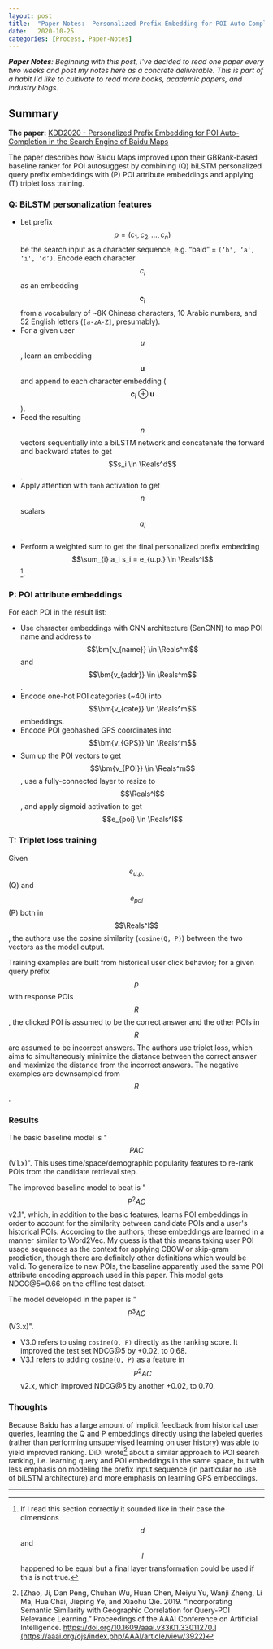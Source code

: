 ```yaml
---
layout: post
title:  "Paper Notes:  Personalized Prefix Embedding for POI Auto-Completion in the Search Engine of Baidu Maps"
date:   2020-10-25
categories: [Process, Paper-Notes]
---
```

***Paper Notes**:  Beginning with this post, I've decided to read one paper every two weeks and post my notes here as a concrete deliverable.  This is part of a habit I'd like to cultivate to read more books, academic papers, and industry blogs.*

## Summary
**The paper:** [KDD2020 - Personalized Prefix Embedding for POI Auto-Completion in the Search Engine of Baidu Maps](https://www.kdd.org/kdd2020/accepted-papers/view/personalized-prefix-embedding-for-poi-auto-completion-in-the-search-engine-)

The paper describes how Baidu Maps improved upon their GBRank-based baseline ranker for POI autosuggest by combining (Q) biLSTM personalized query prefix embeddings with (P) POI attribute embeddings and applying (T) triplet loss training. 


### Q: BiLSTM personalization features
* Let prefix $$p = (c_1, c_2, …, c_n)$$ be the search input as a character sequence, e.g. “baid” = `(‘b', ‘a', ‘i', ‘d’)`.  Encode each character $$c_i$$ as an embedding $$\bm{c_i}$$ from a vocabulary of ~8K Chinese characters, 10 Arabic numbers, and 52 English letters (`[a-zA-Z]`, presumably).
* For a given user $$u$$, learn an embedding $$\bm{u}$$ and append to each character embedding ($$\bm{c_i} \oplus \bm{u}$$).
* Feed the resulting $$n$$ vectors sequentially into a biLSTM network and concatenate the forward and backward states to get $$s_i \in \Reals^d$$.
* Apply attention with `tanh` activation to get $$n$$ scalars $$a_i$$.
* Perform a weighted sum to get the final personalized prefix embedding $$\sum_{i} a_i s_i = e_{u.p.} \in \Reals^l$$[^1].


### P: POI attribute embeddings
For each POI in the result list:
* Use character embeddings with CNN architecture (SenCNN) to map POI name and address to $$\bm{v_{name}} \in \Reals^m$$ and $$\bm{v_{addr}} \in \Reals^m$$.
* Encode one-hot POI categories (~40) into $$\bm{v_{cate}} \in \Reals^m$$ embeddings.
* Encode POI geohashed GPS coordinates into $$\bm{v_{GPS}} \in \Reals^m$$
* Sum up the POI vectors to get $$\bm{v_{POI}} \in \Reals^m$$, use a fully-connected layer to resize to $$\Reals^l$$, and apply sigmoid activation to get $$e_{poi} \in \Reals^l$$

### T: Triplet loss training
Given $$e_{u.p.}$$ (Q) and $$e_{poi}$$ (P) both in $$\Reals^l$$, the authors use the cosine similarity (`cosine(Q, P)`) between the two vectors as the model output.

Training examples are built from historical user click behavior; for a given query prefix $$p$$ with response POIs $$R$$, the clicked POI is assumed to be the correct answer and the other POIs in $$R$$ are assumed to be incorrect answers.  The authors use triplet loss, which aims to simultaneously minimize the distance between the correct answer and maximize the distance from the incorrect answers.  The negative examples are downsampled from $$R$$.

### Results
The basic baseline model is "$$PAC$$ (V1.x)".  This uses time/space/demographic popularity features to re-rank POIs from the candidate retrieval step.

The improved baseline model to beat is "$$P^{2}AC$$ v2.1", which, in addition to the basic features, learns POI embeddings in order to account for the similarity between candidate POIs and a user's historical POIs.  According to the authors, these embeddings are learned in a manner similar to Word2Vec.  My guess is that this means taking user POI usage sequences as the context for applying CBOW or skip-gram prediction, though there are definitely other definitions which would be valid.  To generalize to new POIs, the baseline apparently used the same POI attribute encoding approach used in this paper.  This model gets NDCG@5=0.66 on the offline test datset.

The model developed in the paper is "$$P^{3}AC$$ (V3.x)".

* V3.0 refers to using `cosine(Q, P)` directly as the ranking score.  It improved the test set NDCG@5 by +0.02, to 0.68.
* V3.1 refers to adding `cosine(Q, P)` as a feature in $$P^{2}AC$$ v2.x, which improved NDCG@5 by another +0.02, to 0.70.

### Thoughts
Because Baidu has a large amount of implicit feedback from historical user queries, learning the Q and P embeddings directly using the labeled queries (rather than performing unsupervised learning on user history) was able to yield improved ranking.  DiDi wrote[^2] about a similar approach to POI search ranking, i.e. learning query and POI embeddings in the same space, but with less emphasis on modeling the prefix input sequence (in particular no use of biLSTM architecture) and more emphasis on learning GPS embeddings.

-----
[^1]: If I read this section correctly it sounded like in their case the dimensions $$d$$ and $$l$$ happened to be equal but a final layer transformation could be used if this is not true.
[^2]: [Zhao, Ji, Dan Peng, Chuhan Wu, Huan Chen, Meiyu Yu, Wanji Zheng, Li Ma, Hua Chai, Jieping Ye, and Xiaohu Qie. 2019. “Incorporating Semantic Similarity with Geographic Correlation for Query-POI Relevance Learning.” Proceedings of the AAAI Conference on Artificial Intelligence. https://doi.org/10.1609/aaai.v33i01.33011270.](https://aaai.org/ojs/index.php/AAAI/article/view/3922)